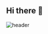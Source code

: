 ## Hi there 👋
![header](https://capsule-render.vercel.app/api?type=transparent&color=hexcode&height=300&section=header&text=Youngoh's%20Github&fontSize=50)


<!--
**zrfv/zrfv** is a ✨ _special_ ✨ repository because its `README.md` (this file) appears on your GitHub profile.

Here are some ideas to get you started:

- 🔭 I’m currently working on ...
- 🌱 I’m currently learning ...
- 👯 I’m looking to collaborate on ...
- 🤔 I’m looking for help with ...
- 💬 Ask me about ...
- 📫 How to reach me: ...
- 😄 Pronouns: ...
- ⚡ Fun fact: ...
-->
